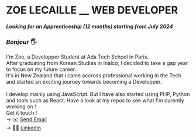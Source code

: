 # ZOE LECAILLE __ WEB DEVELOPER
<strong><em>Looking for an Apprenticeship (12 months) starting from July 2024</em></strong>

### <em>Bonjour</em> 🖐️
I'm Zoe, a Developper Student at Ada Tech School in Paris.<br>
After graduating from Korean Studies in Inalco, I decided to take a gap year to focus on my future career. <br>
It's in New Zealand that I came accross professional working in the Tech and started an exciting journey towards becoming a Developper. <br>
<br>
I develop mainly using JavaScript. But I have also started using PHP, Python and tools such as React. Have a look at my repos to see what I'm curently working on !
<br>
Get it touch !
<br>
→ ✉️ <a href="mailto:zoennts@gmail.com">Send Email</a>
<br>
→ 👩‍💻 <a href="https://www.linkedin.com/in/zoe-lecaille/">Linkedin</a>

